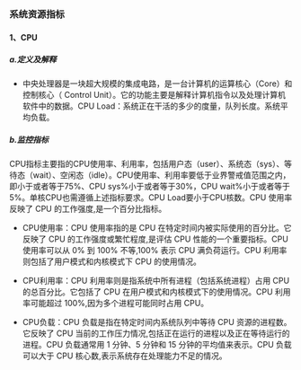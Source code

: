 ### 系统资源指标

#### 1、CPU

##### a.定义及解释

- 中央处理器是一块超大规模的集成电路，是一台计算机的运算核心（Core）和控制核心（ Control Unit）。它的功能主要是解释计算机指令以及处理计算机软件中的数据。CPU Load：系统正在干活的多少的度量，队列长度。系统平均负载。

##### b.监控指标

CPU指标主要指的CPU使用率、利用率，包括用户态（user）、系统态（sys）、等待态（wait）、空闲态（idle）。CPU使用率、利用率要低于业界警戒值范围之内，即小于或者等于75%、CPU sys%小于或者等于30%，CPU wait%小于或者等于5%。单核CPU也需遵循上述指标要求。CPU Load要小于CPU核数。CPU 使用率反映了 CPU 的工作强度,是一个百分比指标。

- CPU使用率：CPU 使用率指的是 CPU 在特定时间内被实际使用的百分比。它反映了 CPU 的工作强度或繁忙程度,是评估 CPU 性能的一个重要指标。CPU 使用率可以从 0% 到 100% 不等,100% 表示 CPU 满负荷运行。CPU 利用率则包括了用户模式和内核模式下 CPU 的使用情况。

- CPU利用率：CPU 利用率则是指系统中所有进程（包括系统进程）占用 CPU 的总百分比。它包括了 CPU 在用户模式和内核模式下的使用情况。CPU 利用率可能超过 100%,因为多个进程可能同时占用 CPU。

- CPU负载：CPU 负载是指在特定时间内系统队列中等待 CPU 资源的进程数。它反映了 CPU 当前的工作压力情况,包括正在运行的进程以及正在等待运行的进程。CPU 负载通常用 1 分钟、5 分钟和 15 分钟的平均值来表示。CPU 负载可以大于 CPU 核心数,表示系统存在处理能力不足的情况。